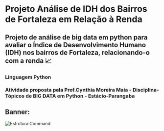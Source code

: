 # Projeto Análise de IDH dos Bairros de Fortaleza em Relação à Renda
## Projeto de análise de big data em python para avaliar o Índice de Desenvolvimento Humano (IDH) nos bairros de Fortaleza, relacionando-o com a renda :chart_with_upwards_trend:

### Linguagem Python

### Atividade proposta pela Prof.Cynthia Moreira Maia - Disciplina-Tópicos de BIG DATA em Python - Estácio-Parangaba

## Banner:
![Estrutura Command](https://github.com/LaisGLima/Projeto_IDH_Fortaleza/blob/main/Banner_BigData.jpg)


